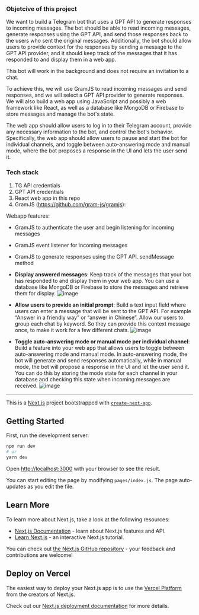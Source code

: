 ### Objetcive of this project

We want to build a Telegram bot that uses a GPT API to generate responses to incoming messages. The bot should be able to read incoming messages, generate responses using the GPT API, and send those responses back to the users who sent the original messages. Additionally, the bot should allow users to provide context for the responses by sending a message to the GPT API provider, and it should keep track of the messages that it has responded to and display them in a web app.

This bot will work in the background and does not require an invitation to a chat.

To achieve this, we will use GramJS to read incoming messages and send responses, and we will select a GPT API provider to generate responses. We will also build a web app using JavaScript and possibly a web framework like React, as well as a database like MongoDB or Firebase to store messages and manage the bot's state.

The web app should allow users to log in to their Telegram account, provide any necessary information to the bot, and control the bot's behavior. Specifically, the web app should allow users to pause and start the bot for individual channels, and toggle between auto-answering mode and manual mode, where the bot proposes a response in the UI and lets the user send it.

### Tech stack

1. TG API credentials
2. GPT API credentials
3. React web app in this repo
4. GramJS (https://github.com/gram-js/gramjs):

Webapp features:

- GramJS to authenticate the user and begin listening for incoming messages 
- GramJS event listener for incoming messages
- GramJS to generate responses using the GPT API. sendMessage method

- **Display answered messages**: Keep track of the messages that your bot has responded to and display them in your web app. You can use a database like MongoDB or Firebase to store the messages and retrieve them for display.
![image](https://user-images.githubusercontent.com/25006584/226182890-64e47115-bb24-4e80-ac0b-6af9d0690324.png)

- **Allow users to provide an initial prompt**: Build a text input field where users can enter a message that will be sent to the GPT API. For example “Answer in a friendly way” or “answer in Chinese”. Allow our users to group each chat by keyword. So they can provide this context message once, to make it work for a few different chats.
![image](https://user-images.githubusercontent.com/25006584/226182843-ffb9046e-528c-48f8-9bec-08fa71e200a3.png)

- **Toggle auto-answering mode or manual mode per individual channel**: Build a feature into your web app that allows users to toggle between auto-answering mode and manual mode. In auto-answering mode, the bot will generate and send responses automatically, while in manual mode, the bot will propose a response in the UI and let the user send it. You can do this by storing the mode state for each channel in your database and checking this state when incoming messages are received.
![image](https://user-images.githubusercontent.com/25006584/226182869-90b96eba-18a6-47e2-893e-aeba3c7c6951.png)


---

This is a [Next.js](https://nextjs.org/) project bootstrapped with [`create-next-app`](https://github.com/vercel/next.js/tree/canary/packages/create-next-app).

## Getting Started

First, run the development server:

```bash
npm run dev
# or
yarn dev
```

Open [http://localhost:3000](http://localhost:3000) with your browser to see the result.

You can start editing the page by modifying `pages/index.js`. The page auto-updates as you edit the file.

## Learn More

To learn more about Next.js, take a look at the following resources:

- [Next.js Documentation](https://nextjs.org/docs) - learn about Next.js features and API.
- [Learn Next.js](https://nextjs.org/learn) - an interactive Next.js tutorial.

You can check out [the Next.js GitHub repository](https://github.com/vercel/next.js/) - your feedback and contributions are welcome!

## Deploy on Vercel

The easiest way to deploy your Next.js app is to use the [Vercel Platform](https://vercel.com/import?utm_medium=default-template&filter=next.js&utm_source=create-next-app&utm_campaign=create-next-app-readme) from the creators of Next.js.

Check out our [Next.js deployment documentation](https://nextjs.org/docs/deployment) for more details.
